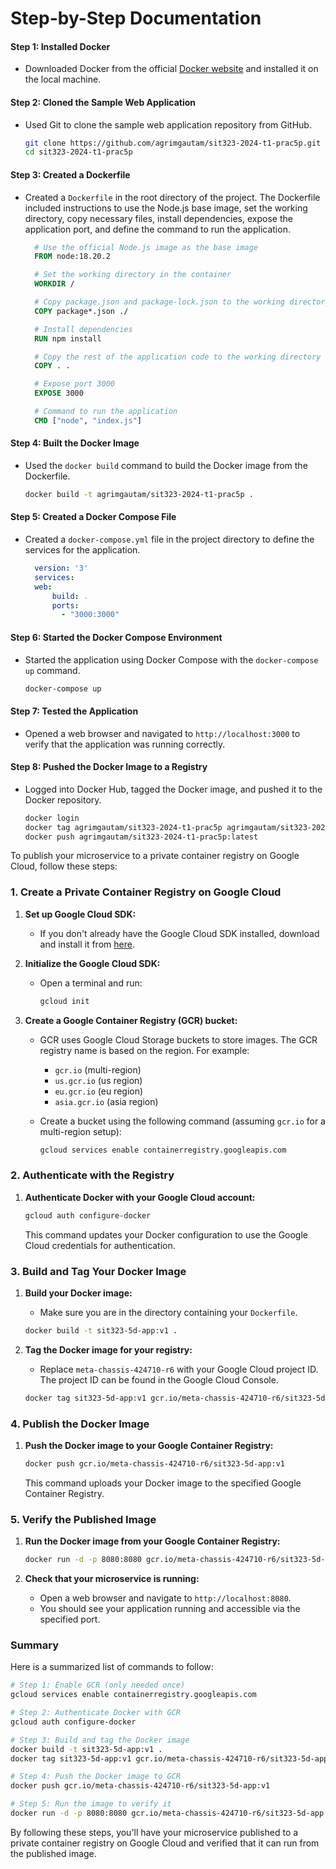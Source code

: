 # Step-by-Step Documentation

#### Step 1: Installed Docker
- Downloaded Docker from the official [Docker website](https://www.docker.com/get-started) and installed it on the local machine.

#### Step 2: Cloned the Sample Web Application
- Used Git to clone the sample web application repository from GitHub.
  ```sh
  git clone https://github.com/agrimgautam/sit323-2024-t1-prac5p.git
  cd sit323-2024-t1-prac5p
  ```

#### Step 3: Created a Dockerfile
- Created a `Dockerfile` in the root directory of the project. The Dockerfile included instructions to use the Node.js base image, set the working directory, copy necessary files, install dependencies, expose the application port, and define the command to run the application.
  ```dockerfile
    # Use the official Node.js image as the base image
    FROM node:18.20.2

    # Set the working directory in the container
    WORKDIR /

    # Copy package.json and package-lock.json to the working directory
    COPY package*.json ./

    # Install dependencies
    RUN npm install

    # Copy the rest of the application code to the working directory
    COPY . .

    # Expose port 3000
    EXPOSE 3000

    # Command to run the application
    CMD ["node", "index.js"]
  ```

#### Step 4: Built the Docker Image
- Used the `docker build` command to build the Docker image from the Dockerfile.
  ```sh
  docker build -t agrimgautam/sit323-2024-t1-prac5p .
  ```

#### Step 5: Created a Docker Compose File
- Created a `docker-compose.yml` file in the project directory to define the services for the application.
  ```yaml
    version: '3'
    services:
    web:
        build: .
        ports:
          - "3000:3000"
  ```

#### Step 6: Started the Docker Compose Environment
- Started the application using Docker Compose with the `docker-compose up` command.
  ```sh
  docker-compose up
  ```

#### Step 7: Tested the Application
- Opened a web browser and navigated to `http://localhost:3000` to verify that the application was running correctly.

#### Step 8: Pushed the Docker Image to a Registry
- Logged into Docker Hub, tagged the Docker image, and pushed it to the Docker repository.
  ```sh
  docker login
  docker tag agrimgautam/sit323-2024-t1-prac5p agrimgautam/sit323-2024-t1-prac5p:latest
  docker push agrimgautam/sit323-2024-t1-prac5p:latest
  ```

To publish your microservice to a private container registry on Google Cloud, follow these steps:

### 1. Create a Private Container Registry on Google Cloud

1. **Set up Google Cloud SDK:**
   - If you don't already have the Google Cloud SDK installed, download and install it from [here](https://cloud.google.com/sdk/docs/install).

2. **Initialize the Google Cloud SDK:**
   - Open a terminal and run:

     ```sh
     gcloud init
     ```

3. **Create a Google Container Registry (GCR) bucket:**
   - GCR uses Google Cloud Storage buckets to store images. The GCR registry name is based on the region. For example:
     - `gcr.io` (multi-region)
     - `us.gcr.io` (us region)
     - `eu.gcr.io` (eu region)
     - `asia.gcr.io` (asia region)

   - Create a bucket using the following command (assuming `gcr.io` for a multi-region setup):

     ```sh
     gcloud services enable containerregistry.googleapis.com
     ```

### 2. Authenticate with the Registry

1. **Authenticate Docker with your Google Cloud account:**

   ```sh
   gcloud auth configure-docker
   ```

   This command updates your Docker configuration to use the Google Cloud credentials for authentication.

### 3. Build and Tag Your Docker Image

1. **Build your Docker image:**
   - Make sure you are in the directory containing your `Dockerfile`.

   ```sh
   docker build -t sit323-5d-app:v1 .
   ```

2. **Tag the Docker image for your registry:**
   - Replace `meta-chassis-424710-r6` with your Google Cloud project ID. The project ID can be found in the Google Cloud Console.

   ```sh
   docker tag sit323-5d-app:v1 gcr.io/meta-chassis-424710-r6/sit323-5d-app:v1
   ```

### 4. Publish the Docker Image

1. **Push the Docker image to your Google Container Registry:**

   ```sh
   docker push gcr.io/meta-chassis-424710-r6/sit323-5d-app:v1
   ```

   This command uploads your Docker image to the specified Google Container Registry.

### 5. Verify the Published Image

1. **Run the Docker image from your Google Container Registry:**

   ```sh
   docker run -d -p 8080:8080 gcr.io/meta-chassis-424710-r6/sit323-5d-app:v1
   ```

2. **Check that your microservice is running:**
   - Open a web browser and navigate to `http://localhost:8080`.
   - You should see your application running and accessible via the specified port.

### Summary

Here is a summarized list of commands to follow:

```sh
# Step 1: Enable GCR (only needed once)
gcloud services enable containerregistry.googleapis.com

# Step 2: Authenticate Docker with GCR
gcloud auth configure-docker

# Step 3: Build and tag the Docker image
docker build -t sit323-5d-app:v1 .
docker tag sit323-5d-app:v1 gcr.io/meta-chassis-424710-r6/sit323-5d-app:v1

# Step 4: Push the Docker image to GCR
docker push gcr.io/meta-chassis-424710-r6/sit323-5d-app:v1

# Step 5: Run the image to verify it
docker run -d -p 8080:8080 gcr.io/meta-chassis-424710-r6/sit323-5d-app:v1
```

By following these steps, you'll have your microservice published to a private container registry on Google Cloud and verified that it can run from the published image.